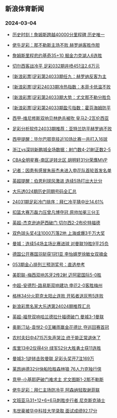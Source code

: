 ## 新浪体育新闻 
### 2024-03-04

+ [历史时刻！詹姆斯跨越40000分里程碑 历史唯一](https://sports.sina.com.cn/basketball/nba/2024-03-03/doc-inakzfyq2217707.shtml)

+ [佬牛足彩：那不勒斯主场不败 赫罗纳客胜作胆](https://sports.sina.com.cn/l/2024-03-03/doc-inakyzsq5561766.shtml)

+ [詹姆斯里程悲约基奇35+10 掘金力克湖人6连胜](https://sports.sina.com.cn/basketball/nba/2024-03-03/doc-inakzfyt2132011.shtml)

+ [切尔西客战冷平 足彩032期井喷451注2.6万元](https://sports.sina.com.cn/l/2024-03-03/doc-inakyvku2458404.shtml)

+ [[新浪彩票]足彩第24033期任九：赫罗纳反客为主](https://sports.sina.com.cn/l/2024-03-03/doc-inakyvku2458908.shtml)

+ [[新浪彩票]足彩24033期冷热指数：本菲卡低温不败](https://sports.sina.com.cn/l/2024-03-03/doc-inakyvks5682102.shtml)

+ [[新浪彩票]足彩第24033期大势：尤文那不勒分胜负](https://sports.sina.com.cn/l/2024-03-03/doc-inakyvkn8468993.shtml)

+ [[新浪彩票]足彩第24033期盈亏指数：霍芬海姆防平](https://sports.sina.com.cn/l/2024-03-03/doc-inakyvku2459207.shtml)

+ [西甲-维尼修斯双响贝林绝杀被吹 皇马2-2瓦伦西亚](https://sports.sina.com.cn/g/laliga/2024-03-03/doc-inakyzsq5555738.shtml)

+ [足彩分析软件24033期推荐：亚特兰防平赫罗纳不败](https://sports.sina.com.cn/l/2024-03-03/doc-inakyvkn8469792.shtml)

+ [西甲提醒：毕尔巴鄂竞技近10场比赛一共打入16球](https://sports.sina.com.cn/l/2024-03-03/doc-inakzfyt2129495.shtml)

+ [浙江vs深圳新鹏城全场数据：射门数4-21射正数2-5](https://sports.sina.com.cn/china/j/2024-03-03/doc-inamaini1994588.shtml)

+ [CBA全明星赛-南区逆转北区 胡明轩31分荣膺MVP](https://sports.sina.com.cn/basketball/cba/2024-03-03/doc-inamaini1992104.shtml)

+ [记者：因患有感冒朱辰杰未进入申花队首轮首发名单](https://sports.sina.com.cn/china/j/2024-03-03/doc-inamacee5914802.shtml)

+ [英超提醒：伯恩利球风激进 连续5场打出大比分](https://sports.sina.com.cn/l/2024-03-03/doc-inakzfyn5450075.shtml)

+ [大乐透024期历史同期号码全汇总](https://sports.sina.com.cn/l/2024-03-03/doc-inakznhk5340222.shtml)

+ [24031期足彩冷门排序：拜仁冷平猜中比14.61%](https://sports.sina.com.cn/l/2024-03-03/doc-inakzfyq6360007.shtml)

+ [扣篮大赛万磊力压曾凡博夺冠 原帅加冕三分王](https://sports.sina.com.cn/basketball/cba/2024-03-03/doc-inamacei1700936.shtml)

+ [英超-杰克逊迪萨西破门 切尔西2-2布伦特福德](https://sports.sina.com.cn/g/pl/2024-03-03/doc-inakyzsq5557251.shtml)

+ [双色球头奖4注1000万落2地 上海或爆3千万大奖](https://sports.sina.com.cn/l/2024-03-03/doc-inamacei1705466.shtml)

+ [曼城：连续54场主场比赛进球 对曼联19胜9平25负](https://sports.sina.com.cn/g/pl/2024-03-03/doc-inamainf1578104.shtml)

+ [德国公开赛国羽斩获1冠1亚 李怡婧罗徐敏女双摘金](https://sports.sina.com.cn/others/badmin/2024-03-03/doc-inamacen8897315.shtml)

+ [053期金心排列三预测奖号：直选参考](https://sports.sina.com.cn/l/2024-03-03/doc-inakzfyt2133834.shtml)

+ [美职联-梅西双响苏牙2传2射 迈阿密国际5-0胜](https://sports.sina.com.cn/global/others/2024-03-03/doc-inakyzss2333698.shtml)

+ [中超-安德烈-路易斯双响建功 申花2-0客胜梅州](https://sports.sina.com.cn/china/j/2024-03-03/doc-inamaini1995120.shtml)

+ [格林34分火箭克太阳止连败 开拓者送灰熊5连败](https://sports.sina.com.cn/basketball/nba/2024-03-03/doc-inakznhr2011202.shtml)

+ [新浪彩票名家大乐透第24024期推荐汇总](https://sports.sina.com.cn/l/2024-03-03/doc-inakznhk5341528.shtml)

+ [英超-福登双响哈兰德拉什福德破门 曼城3-1曼联](https://sports.sina.com.cn/g/pl/2024-03-04/doc-inamcers5347303.shtml)

+ [奥斯汀站-袁悦2-0王曦雨赢金花德比 夺巡回赛首冠](https://sports.sina.com.cn/tennis/china/2024-03-04/doc-inamcers5335572.shtml)

+ [农村夫妇中4715万失声哭泣 终于能正常退休了](https://sports.sina.com.cn/l/2024-03-04/doc-inamcers5341252.shtml)

+ [库里13中2仅得4分 绿军52分大胜勇士获11连胜](https://sports.sina.com.cn/basketball/nba/2024-03-04/doc-inamckxq5244340.shtml)

+ [曼城3-1逆转击败曼联 足彩头奖开7注169万](https://sports.sina.com.cn/l/2024-03-04/doc-inamcerv1129163.shtml)

+ [莱昂纳德32分快船险胜森林狼 76人力克独行侠](https://sports.sina.com.cn/basketball/nba/2024-03-04/doc-inamckxq5251499.shtml)

+ [意甲-小基耶萨破门难求主 尤文图斯1-2那不勒斯](https://sports.sina.com.cn/g/seriea/2024-03-04/doc-inamcerx1553267.shtml)

+ [佬牛足彩：拜仁主场防冷平 阿森纳轻取谢菲联](https://sports.sina.com.cn/l/2024-03-04/doc-inamckxv1451488.shtml)

+ [文班亚马31+12+6+6马刺胜步行者 尼克斯克骑士](https://sports.sina.com.cn/basketball/nba/2024-03-04/doc-inamckxq5266148.shtml)

+ [韦世豪被华中科技大学录取 面试成绩92.17分](https://sports.sina.com.cn/china/2024-03-04/doc-inamcers5341074.shtml)

